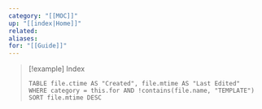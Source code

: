```yaml
---
category: "[[MOC]]"
up: "[[index|Home]]"
related: 
aliases: 
for: "[[Guide]]"
---
```


> [!example] Index
> ```dataview
> TABLE file.ctime AS "Created", file.mtime AS "Last Edited"
> WHERE category = this.for AND !contains(file.name, "TEMPLATE")
> SORT file.mtime DESC
> ```
